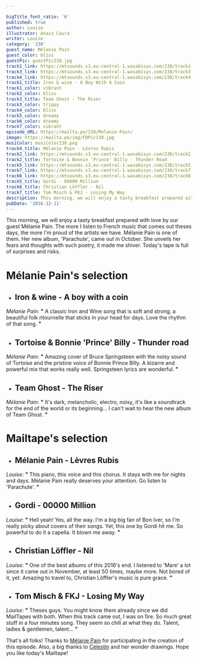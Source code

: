 ```yaml
---

bigTitle_font_ratio: '6'
published: true
author: Louise
illustrator: Anais Caura
writer: Louise
category: '238'
guest_name: Mélanie Pain
guest_color: bliss
guestPic: guestPic238.jpg
track1_link: https://mtsounds.s3.eu-central-1.wasabisys.com/238/track1.mp3
track3_link: https://mtsounds.s3.eu-central-1.wasabisys.com/238/track3.mp3
track4_link: https://mtsounds.s3.eu-central-1.wasabisys.com/238/track4.mp3
track1_title: Iron & wine - A Boy With A Coin
track1_color: vibrant
track2_color: bliss
track3_title: Team Ghost - The Riser
track3_color: trippy
track4_color: bliss
track5_color: dreamy
track6_color: dreamy
track7_color: vibrant
episode_URL: https://mailta.pe/238/Melanie-Pain/
image: https://mailta.pe/img/FBPic238.jpg
musiColor: musiColor238.png
track4_title: Mélanie Pain - Lèvres Rubis
track2_link: https://mtsounds.s3.eu-central-1.wasabisys.com/238/track2.mp3
track2_title: Tortoise & Bonnie 'Prince' Billy - Thunder Road
track5_link: https://mtsounds.s3.eu-central-1.wasabisys.com/238/track5.mp3
track7_link: https://mtsounds.s3.eu-central-1.wasabisys.com/238/track7.mp3
track6_link: https://mtsounds.s3.eu-central-1.wasabisys.com/238/track6.mp3
track5_title: Gordi - 00000 Million
track6_title: Christian Löffler - Nil
track7_title: Tom Misch & FKJ - Losing My Way
description: This morning, we will enjoy a tasty breakfast prepared with love by our guest Mélanie Pain.
pubDate: '2016-12-11'
---
```

This morning, we will enjoy a tasty breakfast prepared with love by our guest Mélanie Pain. The more I listen to French music that comes out theses days, the more I'm proud of the artists we have. Mélanie Pain is one of them.
Her new album, 'Parachute', came out in October. She unveils her fears and thoughts with such poetry, it made me shiver. Today's tape is full of surprises and risks.

# **Mélanie Pain's selection**

+ ## Iron & wine - A boy with a coin
_Mélanie Pain_: **"** A classic Iron and Wine song that is soft and strong, a beautiful folk ritournelle that sticks in your head for days. Love the rhythm of that song. **"** 

+ ## Tortoise & Bonnie 'Prince' Billy - Thunder road
_Mélanie Pain_: **"** Amazing cover of Bruce Springsteen with the noisy sound of Tortoise and the pristine voice of Bonnie Prince Billy. A bizarre and powerful mix that works really well. Springsteen lyrics are wonderful. **"** 

+ ## Team Ghost - The Riser
_Mélanie Pain_: **"** It's dark, melancholic, electro, noisy, it's like a soundtrack for the end of the world or its beginning... I can't wait to hear the new album of Team Ghost. **"** 

# **Mailtape's selection**

+ ## Mélanie Pain - Lèvres Rubis
_Louise_: **"** This piano, this voice and this chorus. It stays with me for nights and days. Mélanie Pain really deserves your attention. Go listen to 'Parachute'. **"** 

+ ## Gordi - 00000 Million
_Louise_: **"** Hell yeah! Yes, all the way. I'm a big big fan of Bon Iver, so I'm really picky about covers of their songs. Yet, this one by Gordi hit me. So powerful to do it a capella. It blown me away. **"** 

+ ## Christian Löffler - Nil
_Louise_: **"** One of the best albums of this 2016's end. I listened to 'Mare' a lot since it came out in November, at least 50 times, maybe more. Not bored of it, yet. Amazing to travel to, Christian Löffler's music is pure grace. **"** 

+ ## Tom Misch & FKJ - Losing My Way
_Louise_: **"** Theses guys. You might know them already since we did MailTapes with both. When this track came out, I was on fire. So much great stuff in a four minutes song. They seem so chill at what they do. Talent, ladies & gentlemen, talent... **"** 

That's all folks! Thanks to [Mélanie Pain](http://melaniepain.com/ "Mélanie Pain's website") for participating in the creation of this episode. Also, a big thanks to [Célestin](http://www.slipontherock.com/ "Célestin's website") and her wonder drawings. Hope you like today's Mailtape!
